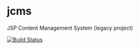 # jcms
JSP Content Management System (legacy project)

[![Build Status](https://travis-ci.org/ngeor/jcms.svg?branch=master)](https://travis-ci.org/ngeor/jcms)
